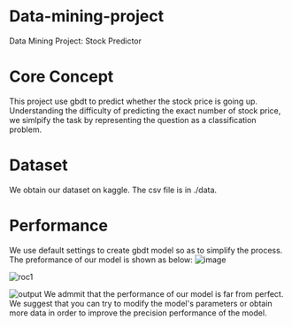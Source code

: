 # Data-mining-project
Data Mining Project: Stock Predictor
# Core Concept
This project use gbdt to predict whether the stock price is going up. Understanding the difficulty of predicting the exact number of stock price, we simlpify the task by representing the question as a classification problem.
# Dataset
We obtain our dataset on kaggle. The csv file is in ./data.
# Performance
We use default settings to create gbdt model so as to simplify the process. The preformance of our model is shown as below:
![image](https://user-images.githubusercontent.com/60739989/162440973-a3ad88ea-dca8-4f8f-9c39-77d13ee5525b.png)

![roc1](https://user-images.githubusercontent.com/60739989/162441077-a50595d8-bcaa-4025-8602-ab5b03b0aaad.png)

![output](https://user-images.githubusercontent.com/60739989/162441087-c3ab8bbd-f404-4e56-a5f7-99c7548e7a94.png)
We admmit that the performance of our model is far from perfect. We suggest that you can try to modify the model's parameters or obtain more data in order to improve the precision performance of the model.
